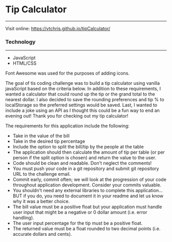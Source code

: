 <h1>Tip Calculator</h1>
<hr>

Visit online:
https://vtchris.github.io/tipCalculator/

<h3>Technology</h3>
<hr>
<ul>
  <li>JavaScript</li>
  <li>HTML/CSS</li> 
</ul>

<p>Font Awesome was used for the purposes of adding icons.</p>

<p>The goal of tis coding challenge was to build a tip calculator using vanilla javaScript based on the criteria below. In addition to these requirements, I wanted a calculator that could round up the tip or the grand total to the nearest dollar. I also decided to save the rounding preferences and tip % to localStorage so the preferred settings would be saved. Last, I wanted to include a joke using an API as I thought this could be a fun way to end an evening out! Thank you for checking out my tip calculator!</p>

<p>The requirements for this application include the following:</p>
<ul>
  <li>Take in the value of the bill</li>
  <li>Take in the desired tip percentage</li>
  <li>Include the option to split the bill/tip by the people at the table</li>
  <li>The application should then calculate the amount of tip per table (or per person if the split option is chosen) and return the value to the user.</li>
  <li>Code should be clean and readable. Don't neglect the comments!</li>
  <li>You must push your code in a git repository and submit git repository URL to the challenge email.</li>
  <li>Commit early, commit often; we will look at the progression of your code throughout application development. Consider your commits valuable. </li>
  <li>You shouldn't need any external libraries to complete this application... BUT if you do, you need to document it in your readme and let us know why it was a better choice.</li>
  <li>The bill value must be a positive float but your application must handle user input that might be a negative or 0 dollar amount (i.e. error handling).</li>
  <li>The user input percentage for the tip must be a positive float.</li>
  <li>The returned value must be a float rounded to two decimal points (i.e. accurate dollars and cents).</li>
</ul>
